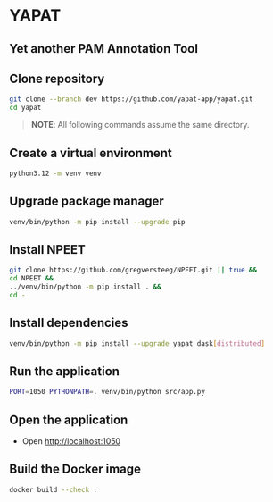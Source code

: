 # YAPAT
## Yet another PAM Annotation Tool

## Clone repository

```bash
git clone --branch dev https://github.com/yapat-app/yapat.git
cd yapat
```

> **NOTE**: All following commands assume the same directory.

## Create a virtual environment

```bash
python3.12 -m venv venv
```

## Upgrade package manager

```bash
venv/bin/python -m pip install --upgrade pip
```

## Install NPEET

```bash
git clone https://github.com/gregversteeg/NPEET.git || true &&
cd NPEET &&
../venv/bin/python -m pip install . &&
cd -
```

## Install dependencies

```bash
venv/bin/python -m pip install --upgrade yapat dask[distributed]
```

## Run the application

```bash
PORT=1050 PYTHONPATH=. venv/bin/python src/app.py
```

## Open the application

-   Open <http://localhost:1050>

## Build the Docker image

```bash
docker build --check .
```
